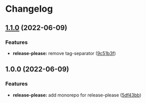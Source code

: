 # Changelog

## [1.1.0](https://github.com/NeoHsu/kata-github-action/compare/model-1/v1.0.0...model-1-v1.1.0) (2022-06-09)


### Features

* **release-please:** remove tag-separator ([9c51b3f](https://github.com/NeoHsu/kata-github-action/commit/9c51b3fd85e2e643a83514a7a807abd1ebb01a01))

## 1.0.0 (2022-06-09)


### Features

* **release-please:** add monorepo for release-please ([5df43bb](https://github.com/NeoHsu/kata-github-action/commit/5df43bb0995fb96682d49039be246d781e4618fc))

